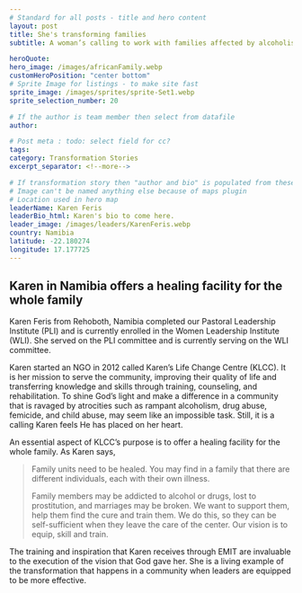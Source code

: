 ```yaml
---
# Standard for all posts - title and hero content
layout: post
title: She's transforming families
subtitle: A woman’s calling to work with families affected by alcoholism, drug abuse, femicide, and child abuse

heroQuote:
hero_image: /images/africanFamily.webp
customHeroPosition: "center bottom"
# Sprite Image for listings - to make site fast
sprite_image: /images/sprites/sprite-Set1.webp
sprite_selection_number: 20

# If the author is team member then select from datafile
author:

# Post meta : todo: select field for cc?
tags:
category: Transformation Stories
excerpt_separator: <!--more-->

# If transformation story then "author and bio" is populated from these fields
# Image can't be named anything else because of maps plugin
# Location used in hero map
leaderName: Karen Feris
leaderBio_html: Karen's bio to come here.
leader_image: /images/leaders/KarenFeris.webp
country: Namibia
latitude: -22.180274
longitude: 17.177725
---
```

## Karen in Namibia offers a healing facility for the whole family

Karen Feris from Rehoboth, Namibia completed our Pastoral Leadership Institute (PLI) and is currently enrolled in the Women Leadership Institute (WLI). She served on the PLI committee and is currently serving on the WLI committee.

Karen started an NGO in 2012 called Karen’s Life Change Centre (KLCC). It is her mission to serve the community, improving their quality of life and transferring knowledge and skills through training, counseling, and rehabilitation.
To shine God’s light and make a difference in a community that is ravaged by atrocities such as rampant alcoholism, drug abuse, femicide, and child abuse, may seem like an impossible task. Still, it is a calling Karen feels He has placed on her heart.

An essential aspect of KLCC’s purpose is to offer a healing facility for the whole family. As Karen says,

> Family units need to be healed. You may find in a family that there are different individuals, each with their own illness.
>
> Family members may be addicted to alcohol or drugs, lost to prostitution, and marriages may be broken. We want to support them, help them find the cure and train them. We do this, so they can be self-sufficient when they leave the care of the center. Our vision is to equip, skill and train.

The training and inspiration that Karen receives through EMIT are invaluable to the execution of the vision that God gave her. She is a living example of the transformation that happens in a community when leaders are equipped to be more effective.